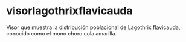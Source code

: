 # visorlagothrixflavicauda
Visor que muestra la distribución  poblacional de Lagothrix flavicauda, conocido como el mono choro cola amarilla.
